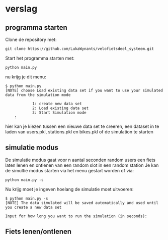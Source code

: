 # verslag

## programma starten
Clone de repository met:

    git clone https://github.com/LukaWynants/velofietsdeel_systeem.git

Start het programma starten met:

    python main.py

nu krijg je dit menu:

    $ python main.py 
    [NOTE] choose Load existing data set if you want to use your simulated data from the simulation mode

                1: create new data set
                2: Load existing data set
                3: Start Simulation mode
        :

hier kan je kiezen tussen een nieuwe data set te creeren, een dataset in te laden van users.pkl, stations.pkl en bikes.pkl of de simulation te starten

## simulatie modus

De simulatie modus gaat voor n aantal seconden random users een fiets laten lenen en ontlenen van een random slot in een random station
Je kan de simultie modus starten via het menu gestart worden of via:

    python main.py -s

Nu krijg moet je ingeven hoelang de simulatie moet uitvoeren:

    $ python main.py -s
    [NOTE] The data simulated will be saved automatically and used until you create a new data set

    Input for how long you want to run the simulation (in seconds):


## Fiets lenen/ontlenen

